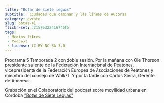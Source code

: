 ```yaml
---
title: "Botas de siete leguas"
subtitle:  Ciudades que caminan y las líneas de Aucorsa
category: evento
slug: botas-01
flickr-set: 72157632241674585
tags:
 - Medios libres
 - Podcast
 - license: CC BY-NC-SA 3.0
---
```

Programa 5 Temporada 2 con doble sesión. Por la mañana con Ole Thorson presidente saliente de la Federación Internacional de Peatones, vicepresidente de la Federación Europea de Asociaciones de Peatones y miembro del consejo de Walk21. Y por la tarde con Carlos Sierra, Gerente de Aucorsa.

Grabación en el Colaboratorio del podcast sobre movilidad urbana en Córdoba ["Botas de Siete Leguas"](http://www.ivoox.com/podcast-podcast-programa-botas-siete-leguas_sq_f111311_1.html)


